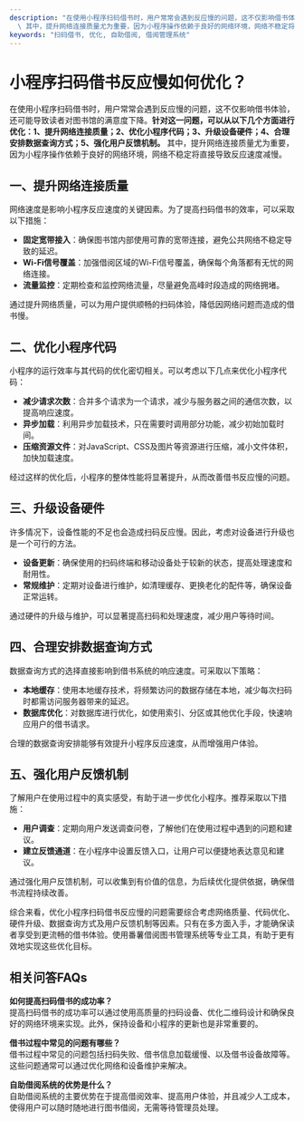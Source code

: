```yaml
---
description: "在使用小程序扫码借书时，用户常常会遇到反应慢的问题，这不仅影响借书体验，还可能导致读者对图书馆的满意度下降。**针对这一问题，可以从以下几个方面进行优化：1、提升网络连接质量；2、优化小程序代码；3、升级设备硬件；4、合理安排数据查询方式；5、强化用户反馈机制。**\
  \ 其中，提升网络连接质量尤为重要，因为小程序操作依赖于良好的网络环境，网络不稳定将直接导致反应速度减慢。"
keywords: "扫码借书, 优化, 自助借阅, 借阅管理系统"
---
```

# 小程序扫码借书反应慢如何优化？

在使用小程序扫码借书时，用户常常会遇到反应慢的问题，这不仅影响借书体验，还可能导致读者对图书馆的满意度下降。**针对这一问题，可以从以下几个方面进行优化：1、提升网络连接质量；2、优化小程序代码；3、升级设备硬件；4、合理安排数据查询方式；5、强化用户反馈机制。** 其中，提升网络连接质量尤为重要，因为小程序操作依赖于良好的网络环境，网络不稳定将直接导致反应速度减慢。

## 一、提升网络连接质量

网络速度是影响小程序反应速度的关键因素。为了提高扫码借书的效率，可以采取以下措施：

- **固定宽带接入**：确保图书馆内部使用可靠的宽带连接，避免公共网络不稳定导致的延迟。
- **Wi-Fi信号覆盖**：加强借阅区域的Wi-Fi信号覆盖，确保每个角落都有无忧的网络连接。
- **流量监控**：定期检查和监控网络流量，尽量避免高峰时段造成的网络拥堵。

通过提升网络质量，可以为用户提供顺畅的扫码体验，降低因网络问题而造成的借书慢。

## 二、优化小程序代码

小程序的运行效率与其代码的优化密切相关。可以考虑以下几点来优化小程序代码：

- **减少请求次数**：合并多个请求为一个请求，减少与服务器之间的通信次数，以提高响应速度。
- **异步加载**：利用异步加载技术，只在需要时调用部分功能，减少初始加载时间。
- **压缩资源文件**：对JavaScript、CSS及图片等资源进行压缩，减小文件体积，加快加载速度。

经过这样的优化后，小程序的整体性能将显著提升，从而改善借书反应慢的问题。

## 三、升级设备硬件

许多情况下，设备性能的不足也会造成扫码反应慢。因此，考虑对设备进行升级也是一个可行的方法。

- **设备更新**：确保使用的扫码终端和移动设备处于较新的状态，提高处理速度和耐用性。
- **常规维护**：定期对设备进行维护，如清理缓存、更换老化的配件等，确保设备正常运转。

通过硬件的升级与维护，可以显著提高扫码和处理速度，减少用户等待时间。

## 四、合理安排数据查询方式

数据查询方式的选择直接影响到借书系统的响应速度。可采取以下策略：

- **本地缓存**：使用本地缓存技术，将频繁访问的数据存储在本地，减少每次扫码时都需访问服务器带来的延迟。
- **数据库优化**：对数据库进行优化，如使用索引、分区或其他优化手段，快速响应用户的借书请求。

合理的数据查询安排能够有效提升小程序反应速度，从而增强用户体验。

## 五、强化用户反馈机制

了解用户在使用过程中的真实感受，有助于进一步优化小程序。推荐采取以下措施：

- **用户调查**：定期向用户发送调查问卷，了解他们在使用过程中遇到的问题和建议。
- **建立反馈通道**：在小程序中设置反馈入口，让用户可以便捷地表达意见和建议。

通过强化用户反馈机制，可以收集到有价值的信息，为后续优化提供依据，确保借书流程持续改善。

综合来看，优化小程序扫码借书反应慢的问题需要综合考虑网络质量、代码优化、硬件升级、数据查询方式及用户反馈机制等因素。只有在多方面入手，才能确保读者享受到更流畅的借书体验。使用番薯借阅图书管理系统等专业工具，有助于更有效地实现这些优化目标。

## 相关问答FAQs

**如何提高扫码借书的成功率？**  
提高扫码借书的成功率可以通过使用高质量的扫码设备、优化二维码设计和确保良好的网络环境来实现。此外，保持设备和小程序的更新也是非常重要的。

**借书过程中常见的问题有哪些？**  
借书过程中常见的问题包括扫码失败、借书信息加载缓慢、以及借书设备故障等。这些问题通常可以通过优化网络和设备维护来解决。

**自助借阅系统的优势是什么？**  
自助借阅系统的主要优势在于提高借阅效率、提高用户体验，并且减少人工成本，使得用户可以随时随地进行图书借阅，无需等待管理员处理。
